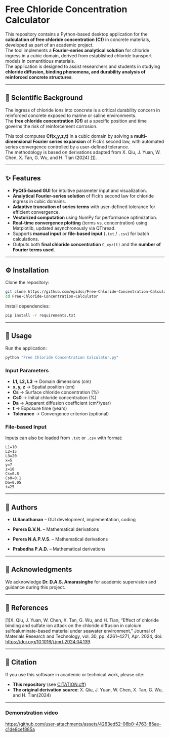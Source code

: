 
# Free Chloride Concentration Calculator

This repository contains a Python-based desktop application for the **calculation of free chloride concentration (Cf)** in concrete materials, developed as part of an academic project.  
The tool implements a **Fourier-series analytical solution** for chloride ingress in a cubic domain, derived from established chloride transport models in cementitious materials.  
The application is designed to assist researchers and students in studying **chloride diffusion, binding phenomena, and durability analysis of reinforced concrete structures**.

---

## 🔬 Scientific Background
The ingress of chloride ions into concrete is a critical durability concern in reinforced concrete exposed to marine or saline environments.  
The **free chloride concentration (Cf)** at a specific position and time governs the risk of reinforcement corrosion.  

This tool computes **Cf(x,y,z,t)** in a cubic domain by solving a **multi-dimensional Fourier series expansion** of Fick’s second law, with automated series convergence controlled by a user-defined tolerance.  
The methodology is based on derivations adapted from X. Qiu, J. Yuan, W. Chen, X. Tan, G. Wu, and H. Tian (2024) [[1]](#references).

---

## ✨ Features
- **PyQt5-based GUI** for intuitive parameter input and visualization.  
- **Analytical Fourier-series solution** of Fick’s second law for chloride ingress in cubic domains.  
- **Adaptive truncation of series terms** with user-defined tolerance for efficient convergence.  
- **Vectorized computation** using NumPy for performance optimization.  
- **Real-time convergence plotting** (terms vs. concentration) using Matplotlib, updated asynchronously via QThread.  
- Supports **manual input** or **file-based input** (`.txt` / `.csv`) for batch calculations.  
- Outputs both **final chloride concentration** `C_xyz(t)` and the **number of Fourier terms used**.  


---

## ⚙️ Installation
Clone the repository:
```bash
git clone https://github.com/epidsc/Free-Chloride-Concentration-Calculator
cd Free-Chloride-Concentration-Calculator
````

Install dependencies:

```bash
pip install -r requirements.txt
```

---

## 🚀 Usage

Run the application:

```bash
python "Free Chloride Concentration Calculator.py"
```

### Input Parameters

* **L1, L2, L3** → Domain dimensions (cm)
* **x, y, z** → Spatial position (cm)
* **Cs** → Surface chloride concentration (%)
* **Cs0** → Initial chloride concentration (%)
* **Da** → Apparent diffusion coefficient (cm²/year)
* **t** → Exposure time (years)
* **Tolerance** → Convergence criterion (optional)

### File-based Input

Inputs can also be loaded from `.txt` or `.csv` with format:

```
L1=10
L2=15
L3=20
x=5
y=7
z=10
Cs=0.8
Cs0=0.1
Da=0.05
t=25
```

---

## 👥 Authors

* **U.Sanathanan** – GUI development, implementation, coding

* **Perera B.V.N.** – Mathematical derivations
* **Perera N.A.P.V.S.** – Mathematical derivations
* **Prabodha P.A.D.** – Mathematical derivations

---

## 🙏 Acknowledgments

We acknowledge **Dr. D.A.S. Amarasinghe** for academic supervision and guidance during this project.

---

## 📖 References

\[1]X. Qiu, J. Yuan, W. Chen, X. Tan, G. Wu, and H. Tian, “Effect of chloride binding and sulfate ion attack on the chloride diffusion in calcium sulfoaluminate-based material under seawater environment,” Journal of Materials Research and Technology, vol. 30, pp. 4261–4271, Apr. 2024, doi: https://doi.org/10.1016/j.jmrt.2024.04.139.
‌

---

## 📜 Citation

If you use this software in academic or technical work, please cite:

* **This repository** (see [CITATION.cff](CITATION.cff))
* **The original derivation source**: X. Qiu, J. Yuan, W. Chen, X. Tan, G. Wu, and H. Tian(2024)

---

### Demonstration video
https://github.com/user-attachments/assets/4263ed52-06b0-4763-85ae-c1de8cef885a

```


